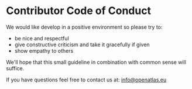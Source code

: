 # Contributor Code of Conduct

We would like develop in a positive environment so please try to:

* be nice and respectful
* give constructive criticism and take it gracefully if given
* show empathy to others

We'll hope that this small guideline in combination with common sense will suffice.

If you have questions feel free to contact us at: <info@openatlas.eu>
